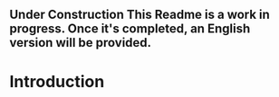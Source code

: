 Under Construction
This Readme is a work in progress. Once it's completed, an English version will be provided.
---
# Introduction
